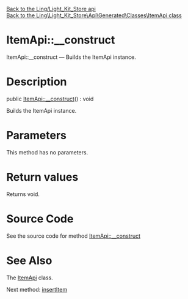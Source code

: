 [Back to the Ling/Light_Kit_Store api](https://github.com/lingtalfi/Light_Kit_Store/blob/master/doc/api/Ling/Light_Kit_Store.md)<br>
[Back to the Ling\Light_Kit_Store\Api\Generated\Classes\ItemApi class](https://github.com/lingtalfi/Light_Kit_Store/blob/master/doc/api/Ling/Light_Kit_Store/Api/Generated/Classes/ItemApi.md)


ItemApi::__construct
================



ItemApi::__construct — Builds the ItemApi instance.




Description
================


public [ItemApi::__construct](https://github.com/lingtalfi/Light_Kit_Store/blob/master/doc/api/Ling/Light_Kit_Store/Api/Generated/Classes/ItemApi/__construct.md)() : void




Builds the ItemApi instance.




Parameters
================

This method has no parameters.


Return values
================

Returns void.








Source Code
===========
See the source code for method [ItemApi::__construct](https://github.com/lingtalfi/Light_Kit_Store/blob/master/Api/Generated/Classes/ItemApi.php#L28-L32)


See Also
================

The [ItemApi](https://github.com/lingtalfi/Light_Kit_Store/blob/master/doc/api/Ling/Light_Kit_Store/Api/Generated/Classes/ItemApi.md) class.

Next method: [insertItem](https://github.com/lingtalfi/Light_Kit_Store/blob/master/doc/api/Ling/Light_Kit_Store/Api/Generated/Classes/ItemApi/insertItem.md)<br>

